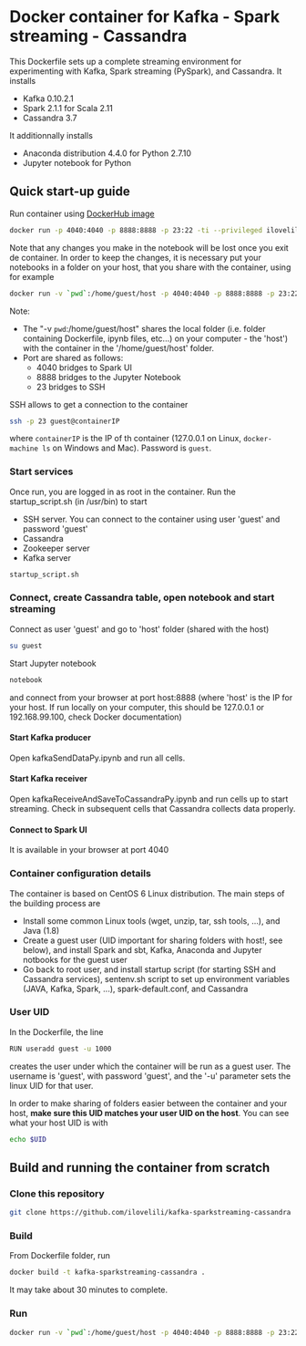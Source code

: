 # Docker container for Kafka - Spark streaming - Cassandra

This Dockerfile sets up a complete streaming environment for experimenting with Kafka, Spark streaming (PySpark), and Cassandra. It installs

* Kafka 0.10.2.1
* Spark 2.1.1 for Scala 2.11
* Cassandra 3.7

It additionnally installs

* Anaconda distribution 4.4.0 for Python 2.7.10
* Jupyter notebook for Python

## Quick start-up guide

Run container using [DockerHub image](https://hub.docker.com/r/ilovelili/kafka-sparkstreaming-cassandra)

```bash
docker run -p 4040:4040 -p 8888:8888 -p 23:22 -ti --privileged ilovelili/kafka-sparkstreaming-cassandra
```

Note that any changes you make in the notebook will be lost once you exit de container. In order to keep the changes, it is necessary put your notebooks in a folder on your host, that you share with the container, using for example

```bash
docker run -v `pwd`:/home/guest/host -p 4040:4040 -p 8888:8888 -p 23:22 -ti --privileged ilovelili/kafka-sparkstreaming-cassandra
```

Note:

* The "-v `pwd`:/home/guest/host" shares the local folder (i.e. folder containing Dockerfile, ipynb files, etc...) on your computer - the 'host') with the container in the '/home/guest/host' folder.
* Port are shared as follows:
  * 4040 bridges to Spark UI
  * 8888 bridges to the Jupyter Notebook
  * 23 bridges to SSH

SSH allows to get a connection to the container

```bash
ssh -p 23 guest@containerIP
```

where `containerIP` is the IP of th container (127.0.0.1 on Linux, `docker-machine ls` on Windows and Mac). Password is `guest`.

### Start services

Once run, you are logged in as root in the container. Run the startup_script.sh (in /usr/bin) to start

* SSH server. You can connect to the container using user 'guest' and password 'guest'
* Cassandra
* Zookeeper server
* Kafka server

```bash
startup_script.sh
```

### Connect, create Cassandra table, open notebook and start streaming

Connect as user 'guest' and go to 'host' folder (shared with the host)

```bash
su guest
```

Start Jupyter notebook

```bash
notebook
```

and connect from your browser at port host:8888 (where 'host' is the IP for your host. If run locally on your computer, this should be 127.0.0.1 or 192.168.99.100, check Docker documentation)

#### Start Kafka producer

Open kafkaSendDataPy.ipynb and run all cells.

#### Start Kafka receiver

Open kafkaReceiveAndSaveToCassandraPy.ipynb and run cells up to start streaming. Check in subsequent cells that Cassandra collects data properly.

#### Connect to Spark UI

It is available in your browser at port 4040

### Container configuration details

The container is based on CentOS 6 Linux distribution. The main steps of the building process are

* Install some common Linux tools (wget, unzip, tar, ssh tools, ...), and Java (1.8)
* Create a guest user (UID important for sharing folders with host!, see below), and install Spark and sbt, Kafka, Anaconda and Jupyter notbooks for the guest user
* Go back to root user, and install startup script (for starting SSH and Cassandra services), sentenv.sh script to set up environment variables (JAVA, Kafka, Spark, ...), spark-default.conf, and Cassandra

### User UID

In the Dockerfile, the line

```bash
RUN useradd guest -u 1000
```

creates the user under which the container will be run as a guest user. The username is 'guest', with password 'guest', and the '-u' parameter sets the linux UID for that user.

In order to make sharing of folders easier between the container and your host, **make sure this UID matches your user UID on the host**. You can see what your host UID is with

```bash
echo $UID
```

## Build and running the container from scratch

### Clone this repository

```bash
git clone https://github.com/ilovelili/kafka-sparkstreaming-cassandra
```

### Build

From Dockerfile folder, run

```bash
docker build -t kafka-sparkstreaming-cassandra .
```

It may take about 30 minutes to complete.

### Run

```bash
docker run -v `pwd`:/home/guest/host -p 4040:4040 -p 8888:8888 -p 23:22 -ti --privileged kafka-sparkstreaming-cassandra
```